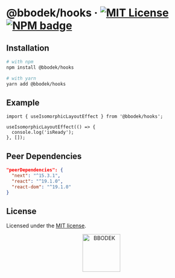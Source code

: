 # @bbodek/hooks &middot; [![MIT License](https://img.shields.io/badge/license-MIT-blue.svg)](https://github.com/thebbodek/dotoli/blob/main/apps/hooks/LICENSE) [![NPM badge](https://img.shields.io/npm/v/@bbodek/hooks?logo=npm)](https://www.npmjs.com/package/@bbodek/hooks)

## Installation

```sh
# with npm
npm install @bbodek/hooks

# with yarn
yarn add @bbodek/hooks
```

## Example

```tsx
import { useIsomorphicLayoutEffect } from '@bbodek/hooks';

useIsomorphicLayoutEffect(() => {
  console.log('isReady');
}, []);
```

## Peer Dependencies

```json
"peerDependencies": {
  "next": "^15.3.1",
  "react": "^19.1.0",
  "react-dom": "^19.1.0"
}
```

## License

Licensed under the [MIT license](https://github.com/thebbodek/dotoli/blob/main/LICENSE).

<a href="https://bbodek.com/" target="_blank">
  <p align="center">
    <picture>
      <source media="(prefers-color-scheme: dark)" srcset="https://image.thebbodek.com/logo/logo-white.png"/>
      <img alt="BBODEK" width="100" hspace="16" src="https://image.thebbodek.com/logo/logo-color.png"/>
    </picture>
  </p>
</a>
